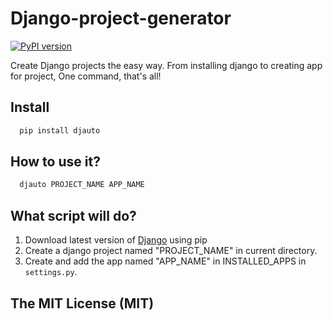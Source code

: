 # Django-project-generator
[![PyPI version](https://badge.fury.io/py/djauto.svg)](http://badge.fury.io/py/djauto)

Create Django projects the easy way. From installing django to creating app for project, One command, that's all!

## Install
```python
  pip install djauto
```
## How to use it?
```python
  djauto PROJECT_NAME APP_NAME
```
## What script will do?
1. Download latest version of [Django](https://www.djangoproject.com/) using pip
2. Create a django project named "PROJECT_NAME" in current directory.
3. Create and add the app named "APP_NAME" in INSTALLED_APPS in `settings.py`.


## The MIT License (MIT)
